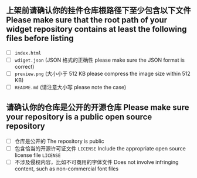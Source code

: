 ## 上架前请确认你的挂件仓库根路径下至少包含以下文件 Please make sure that the root path of your widget repository contains at least the following files before listing

* [ ] `index.html`
* [ ] `wdiget.json` (JSON 格式的正确性 please make sure the JSON format is correct)
* [ ] `preview.png` (大小小于 512 KB please compress the image size within 512 KB)
* [ ] `README.md` (请注意大小写 please note the case)

## 请确认你的仓库是公开的开源仓库 Please make sure your repository is a public open source repository

* [ ] 仓库是公开的 The repository is public
* [ ] 包含恰当的开源许可证文件 `LICENSE` Include the appropriate open source license file `LICENSE`
* [ ] 不涉及侵权内容，比如不可商用的字体文件 Does not involve infringing content, such as non-commercial font files
